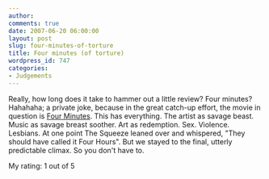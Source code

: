 ```yaml
---
author:
comments: true
date: 2007-06-20 06:00:00
layout: post
slug: four-minutes-of-torture
title: Four minutes (of torture)
wordpress_id: 747
categories:
- Judgements
---
```


Really, how long does it take to hammer out a little review? Four minutes? Hahahaha; a private joke, because in the great catch-up effort, the movie in question is [Four Minutes](http://imdb.com/title/tt0461694/?fr=c2M9MXxsbT01MDB8ZnQ9MXxrdz0xfGZiPXV8dHQ9MXxteD0yMHxodG1sPTF8c2l0ZT1kZnxxPWZvdXIgbWludXRlc3xubT0xfGNvPTF8cG49MA__;fc=1;ft=20;fm=1#comment). This has everything. The artist as savage beast. Music as savage breast soother. Art as redemption. Sex. Violence. Lesbians. At one point The Squeeze leaned over and whispered, "They should have called it Four Hours". But we stayed to the final, utterly predictable climax. So you don't have to. 

My rating: 1 out of 5

